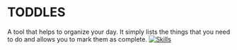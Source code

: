 # TODDLES
A tool that helps to organize your day. It simply lists the things that you need to do and allows you to mark them as complete.
[![Skills](https://skills.thijs.gg/icons?i=js,html,css,js)](https://skills.thijs.gg)
